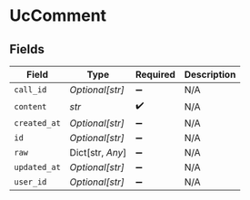 # UcComment


## Fields

| Field              | Type               | Required           | Description        |
| ------------------ | ------------------ | ------------------ | ------------------ |
| `call_id`          | *Optional[str]*    | :heavy_minus_sign: | N/A                |
| `content`          | *str*              | :heavy_check_mark: | N/A                |
| `created_at`       | *Optional[str]*    | :heavy_minus_sign: | N/A                |
| `id`               | *Optional[str]*    | :heavy_minus_sign: | N/A                |
| `raw`              | Dict[str, *Any*]   | :heavy_minus_sign: | N/A                |
| `updated_at`       | *Optional[str]*    | :heavy_minus_sign: | N/A                |
| `user_id`          | *Optional[str]*    | :heavy_minus_sign: | N/A                |